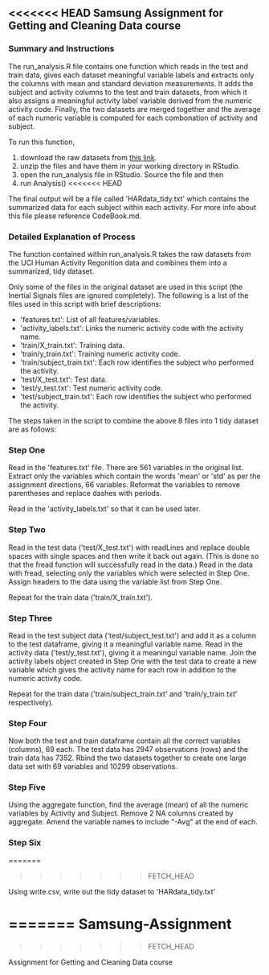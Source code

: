 <<<<<<< HEAD
Samsung Assignment for Getting and Cleaning Data course
-------------------------------------------------------

### Summary and Instructions

The run_analysis.R file contains one function which reads in the test and train data, gives each dataset meaningful variable labels and extracts only the columns with mean and standard deviation measurements. It adds the subject and activity columns to the test and train datasets, from which it also assigns a meaningful activity label variable derived from the numeric activity code. Finally, the two datasets are merged together and the average of each numeric variable is computed for each combonation of activity and subject. 

To run this function, 

1.  download the raw datasets from [this link](https://d396qusza40orc.cloudfront.net/getdata%2Fprojectfiles%2FUCI%20HAR%20Dataset.zip). 
2.  unzip the files and have them in your working directory in RStudio. 
3.  open the run_analysis file in RStudio. Source the file and then 
4.  run Analysis()
<<<<<<< HEAD

The final output will be a file called 'HARdata_tidy.txt' which contains the summarized data for each subject within each activity. For more info about this file please reference CodeBook.md.

### Detailed Explanation of Process

The function contained within run_analysis.R takes the raw datasets from the UCI Human Activity Regonition data and combines them into a summarized, tidy dataset.

Only some of the files in the original dataset are used in this script (the Inertial Signals files are ignored completely). The following is a list of the files used in this script with brief descriptions:

- 'features.txt': List of all features/variables.
- 'activity_labels.txt': Links the numeric activity code with the activity name.
- 'train/X_train.txt': Training data.
- 'train/y_train.txt': Training numeric activity code.
- 'train/subject_train.txt': Each row identifies the subject who performed the activity.
- 'test/X_test.txt': Test data.
- 'test/y_test.txt': Test numeric activity code.
- 'test/subject_train.txt': Each row identifies the subject who performed the activity.

The steps taken in the script to combine the above 8 files into 1 tidy dataset are as follows:

### Step One

Read in the 'features.txt' file. There are 561 variables in the original list. Extract only the variables which contain the words 'mean' or 'std' as per the assignment directions, 66 variables. Reformat the variables to remove parentheses and replace dashes with periods. 

Read in the 'activity_labels.txt' so that it can be used later.

### Step Two

Read in the test data ('test/X_test.txt') with readLines and replace double spaces with single spaces and then write it back out again. (This is done so that the fread function will successfully read in the data.) Read in the data with fread, selecting only the variables which were selected in Step One. Assign headers to the data using the variable list from Step One.  

Repeat for the train data ('train/X_train.txt').

### Step Three

Read in the test subject data ('test/subject_test.txt') and add it as a column to the test dataframe, giving it a meaningful variable name. Read in the activity data ('test/y_test.txt'), giving it a meaningul variable name. Join the activity labels object created in Step One with the test data to create a new variable which gives the activity name for each row in addition to the numeric activity code. 

Repeat for the train data ('train/subject_train.txt' and 'train/y_train.txt' respectively).

### Step Four

Now both the test and train dataframe contain all the correct variables (columns), 69 each. The test data has 2947 observations (rows) and the train data has 7352. Rbind the two datasets together to create one large data set with 69 variables and 10299 observations. 

### Step Five

Using the aggregate function, find the average (mean) of all the numeric variables by Activity and Subject. Remove 2 NA columns created by aggregate. Amend the variable names to include "-Avg" at the end of each.

### Step Six
=======
>>>>>>> FETCH_HEAD

Using write.csv, write out the tidy dataset to 'HARdata_tidy.txt'






=======
Samsung-Assignment
==================
>>>>>>> FETCH_HEAD

Assignment for Getting and Cleaning Data course
